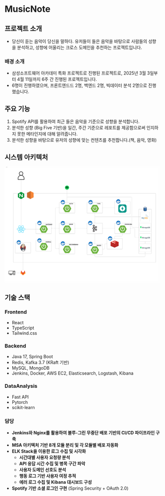 # MusicNote

## 프로젝트 소개
- 당신이 듣는 음악이 당신을 말하다. 유저들이 들은 음악을 바탕으로 사람들의 성향을 분석하고, 성향에 어울리는 크로스 도메인을 추천하는 프로젝트입니다.

### 배경 소개
- 삼성소프트웨어 아카데미 특화 프로젝트로 진행된 프로젝트로, 2025년 3월 3일부터 4월 11일까지 6주 간 진행된 프로젝트입니다.
- 6명이 진행하였으며, 프론트엔드드 2명, 백엔드 2명, 빅데이터 분석 2명으로 진행했습니다.


## 주요 기능
1. Spotify API를 활용하여 최근 들은 음악을 기준으로 성향을 분석합니다.
2. 분석한 성향 (Big Five 기반)을 일간, 주간 기준으로 레포트를 제공함으로써 인지하지 못한 메타인지에 대해 알려줍니다.
3. 분석한 성향을 바탕으로 유저의 성향에 맞는 컨텐츠를 추천합니다.(책, 음악, 영화)


## 시스템 아키텍처
![시스템 아키텍처](Back/img/SystemArchitecture.png)

## 기술 스택
### Frontend
- React
- TypeScript
- Tailwind.css

### Backend
- Java 17, Spring Boot
- Redis, Kafka 3.7 (KRaft 기반)
- MySQL, MongoDB
- Jenkins, Docker, AWS EC2, Elasticsearch, Logstash, Kibana

### DataAnalysis
- Fast API
- Pytorch
- scikit-learn

### 담당
- **Jenkins와 Nginx를 활용하여 블루-그린 무중단 배포 기반의 CI/CD 파이프라인 구축**
- **MSA 아키텍처 기반 8개 모듈 분리 및 각 모듈별 배포 자동화**
- **ELK Stack을 이용한 로그 수집 및 시각화**
    - **시간대별 사용자 요청량 분석**
    - **API 응답 시간 수집 및 병목 구간 파악**
    - **사용자 도메인 선호도 분석**
    - **행동 로그 기반 사용자 여정 추적**
    - **에러 로그 수집 및 Kibana 대시보드 구성**
- **Spotify 기반 소셜 로그인 구현** (Spring Security + OAuth 2.0)



